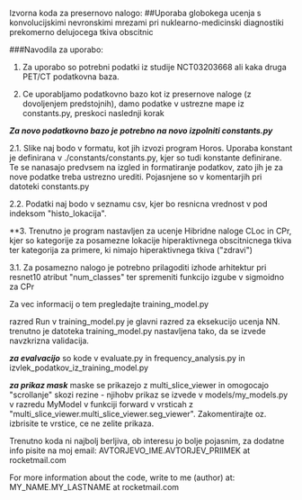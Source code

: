 Izvorna koda za presernovo nalogo: 
##Uporaba globokega ucenja s konvolucijskimi nevronskimi mrezami pri nuklearno-medicinski diagnostiki prekomerno delujocega tkiva obscitnic

###Navodila za uporabo:

1. Za uporabo so potrebni podatki iz studije NCT03203668 ali kaka 
druga PET/CT podatkovna baza.

2. Ce uporabljamo podatkovno bazo kot iz presernove naloge (z 
dovoljenjem predstojnih), damo podatke v ustrezne mape iz constants.py, preskoci naslednji korak

***Za novo podatkovno bazo je potrebno na novo izpolniti constants.py***

2.1. Slike naj bodo v formatu, kot jih izvozi program Horos.
Uporaba konstant je definirana v ./constants/constants.py, kjer so tudi konstante definirane.
Te se nanasajo predvsem na izgled in formatiranje podatkov, zato jih je za nove podatke treba ustrezno urediti.
Pojasnjene so v komentarjih pri datoteki constants.py

2.2. Podatki naj bodo v seznamu csv, kjer bo resnicna vrednost v pod
 indeksom "histo_lokacija".

**3. Trenutno je program nastavljen za ucenje Hibridne naloge CLoc in CPr, 
kjer so kategorije za posamezne lokacije hiperaktivnega obscitnicnega tkiva ter kategorija za primere, ki nimajo hiperaktivnega tkiva ("zdravi") 

3.1. Za posamezno nalogo je potrebno prilagoditi izhode arhitektur pri resnet10 atribut "num_classes" ter spremeniti funkcijo izgube v sigmoidno za CPr

Za vec informacij o tem pregledajte training_model.py

razred Run v training_model.py je glavni razred za eksekucijo ucenja NN. trenutno je datoteka training_model.py nastavljena tako, da se izvede navzkrizna validacija.

***za evalvacijo***
so kode v evaluate.py in frequency_analysis.py in izvlek_podatkov_iz_training_model.py

***za prikaz mask*** maske se prikazejo z multi_slice_viewer in omogocajo "scrollanje" skozi rezine - njihobv prikaz 
se izvede v models/my_models.py v razredu MyModel v funkciji forward v vrsticah z 
"multi_slice_viewer.multi_slice_viewer.seg_viewer". Zakomentirajte oz. izbrisite te vrstice, ce ne zelite prikaza.

Trenutno koda ni najbolj berljiva, ob interesu jo bolje pojasnim, za dodatne info pisite na moj email:
AVTORJEVO_IME.AVTORJEV_PRIIMEK at rocketmail.com

For more information about the code, write to me (author) at:
MY_NAME.MY_LASTNAME at rocketmail.com